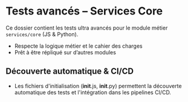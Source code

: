 # Tests avancés – Services Core

Ce dossier contient les tests ultra avancés pour le module métier `services/core` (JS & Python).

- Respecte la logique métier et le cahier des charges
- Prêt à être répliqué sur d’autres modules

## Découverte automatique & CI/CD
- Les fichiers d'initialisation (__init__.js, __init__.py) permettent la découverte automatique des tests et l'intégration dans les pipelines CI/CD.

